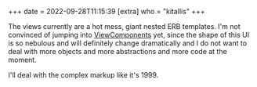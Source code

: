 +++
date = 2022-09-28T11:15:39
[extra]
who = "kitallis"
+++

The views currently are a hot mess, giant nested ERB templates.
I'm not convinced of jumping into [ViewComponents](https://viewcomponent.org) yet, since the shape of this UI is so nebulous and will definitely change dramatically and I do not want to deal with more objects and more abstractions and more code at the moment.

I'll deal with the complex markup like it's 1999.
